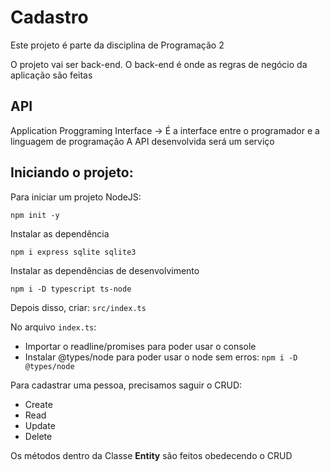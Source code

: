 # Cadastro 

Este projeto é parte da disciplina de Programação 2

O projeto vai ser back-end. O back-end é onde as regras de negócio da aplicação são feitas

## API 

Application Proggraming Interface -> É a interface entre o programador e a linguagem de programação
A API desenvolvida será um serviço

## Iniciando o projeto:

Para iniciar um projeto NodeJS:

```batch 
npm init -y
```

Instalar as dependência 

```batch
npm i express sqlite sqlite3
```

Instalar as dependências de desenvolvimento

```batch
npm i -D typescript ts-node 
``` 

Depois disso, criar:
```src/index.ts``` 

No arquivo ```index.ts```:
* Importar o readline/promises para poder usar o console
* Instalar @types/node para poder usar o node sem erros: ```npm i -D @types/node```

Para cadastrar uma pessoa, precisamos saguir o CRUD:
* Create
* Read
* Update
* Delete

Os métodos dentro da Classe __Entity__ são feitos obedecendo o CRUD

